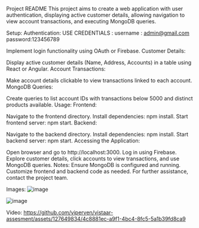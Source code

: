 Project README
This project aims to create a web application with user authentication, displaying active customer details, allowing navigation to view account transactions, and executing MongoDB queries.

Setup:
Authentication:
USE CREDENTIALS : 
username : admin@gmail.com
password:123456789

Implement login functionality using OAuth or Firebase.
Customer Details:

Display active customer details (Name, Address, Accounts) in a table using React or Angular.
Account Transactions:

Make account details clickable to view transactions linked to each account.
MongoDB Queries:

Create queries to list account IDs with transactions below 5000 and distinct products available.
Usage:
Frontend:

Navigate to the frontend directory.
Install dependencies: npm install.
Start frontend server: npm start.
Backend:

Navigate to the backend directory.
Install dependencies: npm install.
Start backend server: npm start.
Accessing the Application:

Open browser and go to http://localhost:3000.
Log in using Firebase.
Explore customer details, click accounts to view transactions, and use MongoDB queries.
Notes:
Ensure MongoDB is configured and running.
Customize frontend and backend code as needed.
For further assistance, contact the project team.

Images:
![image](https://github.com/viperven/vistaar-assesment/assets/127649834/5b7421fc-db23-4b40-bcd9-a2fb49e35152)

![image](https://github.com/viperven/vistaar-assesment/assets/127649834/30209ba0-9344-4c69-9599-0891401a5542)

Video:
https://github.com/viperven/vistaar-assesment/assets/127649834/4c8881ec-a9f1-4bc4-8fc5-5a1b39fd8ca9



